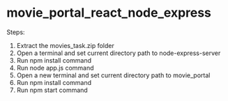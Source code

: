 # movie_portal_react_node_express

Steps:
1. Extract the movies_task.zip folder
2. Open a terminal and set current directory path to node-express-server
3. Run npm install command
4. Run node app.js command
5. Open a new terminal and set current directory path to movie_portal
6. Run npm install command
7. Run npm start command
